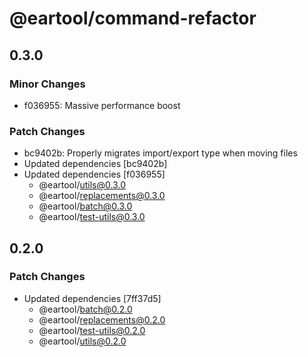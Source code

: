 # @eartool/command-refactor

## 0.3.0

### Minor Changes

- f036955: Massive performance boost

### Patch Changes

- bc9402b: Properly migrates import/export type when moving files
- Updated dependencies [bc9402b]
- Updated dependencies [f036955]
  - @eartool/utils@0.3.0
  - @eartool/replacements@0.3.0
  - @eartool/batch@0.3.0
  - @eartool/test-utils@0.3.0

## 0.2.0

### Patch Changes

- Updated dependencies [7ff37d5]
  - @eartool/batch@0.2.0
  - @eartool/replacements@0.2.0
  - @eartool/test-utils@0.2.0
  - @eartool/utils@0.2.0
